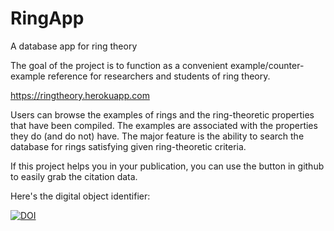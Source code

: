 RingApp
=======

A database app for ring theory

The goal of the project is to function as a convenient example/counter-example reference for researchers and students of ring theory. 

https://ringtheory.herokuapp.com

Users can browse the examples of rings and the ring-theoretic properties that have been compiled. The examples are associated with the properties they do (and do not) have. The major feature is the ability to search the database for rings satisfying given ring-theoretic criteria.

If this project helps you in your publication, you can use the button in github to easily grab the citation data.

Here's the digital object identifier:

[![DOI](https://zenodo.org/badge/28319428.svg)](https://zenodo.org/badge/latestdoi/28319428)
